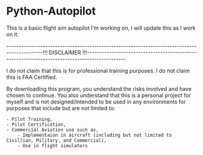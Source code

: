 # Python-Autopilot
This is a basic flight sim autopilot I'm working on, I will update this as I work on it.

---------------------------------------------------------------------------------------------!!! DISCLAIMER !!!----------------------------------------------------------------------------------------------

I do not claim that this is for professional training purposes.
I do not claim this is FAA Certified.

By downloading this program, you understand the risks involved and have chosen to continue. You also understand that this is a personal project for myself and is not designed/intended to be used in any environments for purposes that include but are not limited to:

    - Pilot Training,
    - Pilot Certification,
    - Commercial Aviation use such as,
        - Implementaion in aircraft (including but not limited to Civillian, Military, and Commercial),
        - Use in flight simulators
